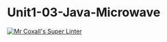 # Unit1-03-Java-Microwave
[![Mr Coxall's Super Linter](https://github.com/ICS4U-Programming-AdrijanV/Unit1-03-Java-Microwave/workflows/Mr%20Coxall's%20Super%20Linter/badge.svg)](https://github.com/ICS4U-Programming-AdrijanV/Unit1-03-Java-Microwave/actions/)

